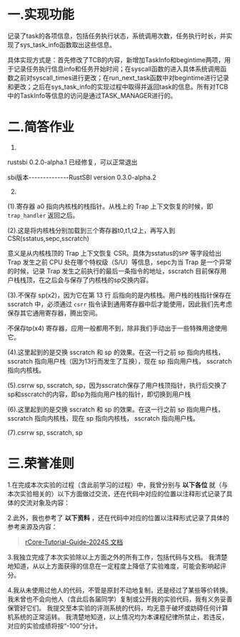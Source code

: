 # 一.实现功能

记录了task的各项信息，包括任务执行状态，系统调用次数，任务执行时长，并实现了sys_task_info函数取出这些信息。

具体实现方式是：首先修改了TCB的内容，新增加TaskInfo和begintime两项，用于记录任务执行信息info和任务开始时间；在syscall函数的进入具体系统调用函数之前对syscall_times进行更改；在run_next_task函数中对begintime进行记录和更改；之后在sys_task_info的实现过程中取得并返回task的信息。所有对TCB中的TaskInfo等信息的访问是通过TASK_MANAGER进行的。

# 二.简答作业

1.

rustsbi 0.2.0-alpha.1 已经修复，可以正常退出

sbi版本--------------RustSBI version 0.3.0-alpha.2

2.



(1).寄存器 a0 指向内核栈的栈指针。从栈上的 Trap 上下文恢复的时候，即`trap_handler` 返回之后。

(2).这是将内核栈分别加载到三个寄存器t0,t1,t2上，再写入到CSR(sstatus,sepc,sscratch)

意义是从内核栈顶的 Trap 上下文恢复 CSR。具体为sstatus的`SPP` 等字段给出 Trap 发生之前 CPU 处在哪个特权级（S/U）等信息，sepc为当 Trap 是一个异常的时候，记录 Trap 发生之前执行的最后一条指令的地址，sscratch 目前保存用户栈栈顶，在之后会与保存了内核栈的sp交换内容。

(3).不保存 sp(x2)，因为它在第 13 行 后指向的是内核栈。用户栈的栈指针保存在 sscratch 中，必须通过 `csrr` 指令读到通用寄存器中后才能使用，因此我们先考虑保存其它通用寄存器，腾出空间。

不保存tp(x4) 寄存器，应用一般都用不到，除非我们手动出于一些特殊用途使用它。

(4).这里起到的是交换 sscratch 和 sp 的效果。在这一行之前 sp 指向内核栈， sscratch 指向用户栈（因为13行而发生了互换），现在 sp 指向用户栈， sscratch 指向内核栈。

(5).csrrw sp, sscratch, sp，因为sscratch保存了用户栈顶指针，执行后交换了sp和sscratch的内容，即sp为指向用户栈的指针，即切换到用户栈

(6).这里起到的是交换 sscratch 和 sp 的效果。在这一行之前 sp 指向用户栈， sscratch 指向内核栈，现在 sp 指向内核栈， sscratch 指向用户栈。

(7).csrrw sp, sscratch, sp

# 三.荣誉准则

1.在完成本次实验的过程（含此前学习的过程）中，我曾分别与 **以下各位** 就（与本次实验相关的）以下方面做过交流，还在代码中对应的位置以注释形式记录了具体的交流对象及内容：

> 

2.此外，我也参考了 **以下资料** ，还在代码中对应的位置以注释形式记录了具体的参考来源及内容：

> [rCore-Tutorial-Guide-2024S 文档](https://learningos.cn/rCore-Tutorial-Guide-2024S/)

3.我独立完成了本次实验除以上方面之外的所有工作，包括代码与文档。 我清楚地知道，从以上方面获得的信息在一定程度上降低了实验难度，可能会影响起评分。

4.我从未使用过他人的代码，不管是原封不动地复制，还是经过了某些等价转换。 我未曾也不会向他人（含此后各届同学）复制或公开我的实验代码，我有义务妥善保管好它们。 我提交至本实验的评测系统的代码，均无意于破坏或妨碍任何计算机系统的正常运转。 我清楚地知道，以上情况均为本课程纪律所禁止，若违反，对应的实验成绩将按“-100”分计。